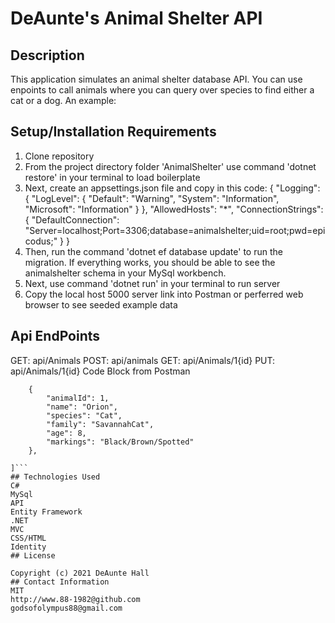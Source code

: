 # DeAunte's Animal Shelter API
## Description 
This application simulates an animal shelter database API. You can use enpoints to call animals where you can query over species to find either a cat or a dog. An example:






## Setup/Installation Requirements
1. Clone repository
2. From the project directory folder 'AnimalShelter' use command 'dotnet restore' in your terminal to load boilerplate
3. Next, create an appsettings.json file and copy in this code: { "Logging": { "LogLevel": { "Default": "Warning", "System": "Information", "Microsoft": "Information" } }, "AllowedHosts": "*", "ConnectionStrings": { "DefaultConnection": "Server=localhost;Port=3306;database=animalshelter;uid=root;pwd=epicodus;" } }
4. Then, run the command 'dotnet ef database update' to run the migration. If everything works, you should be able to see the animalshelter schema in your MySql workbench.
5. Next, use command 'dotnet run' in your terminal to run server
6. Copy the local host 5000 server link into Postman or perferred web browser to see seeded example data
## Api EndPoints
GET: api/Animals
POST: api/animals
GET: api/Animals/1{id}
PUT: api/Animals/1{id}
Code Block from Postman
```[
    {
        "animalId": 1,
        "name": "Orion",
        "species": "Cat",
        "family": "SavannahCat",
        "age": 8,
        "markings": "Black/Brown/Spotted"
    },
    
]```
## Technologies Used
C#
MySql
API
Entity Framework
.NET
MVC
CSS/HTML
Identity
## License

Copyright (c) 2021 DeAunte Hall
## Contact Information
MIT
http://www.88-1982@github.com
godsofolympus88@gmail.com	


